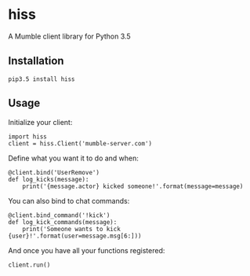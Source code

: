 # hiss

A Mumble client library for Python 3.5

## Installation

    pip3.5 install hiss

## Usage

Initialize your client:

    import hiss
    client = hiss.Client('mumble-server.com')

Define what you want it to do and when:

    @client.bind('UserRemove')
    def log_kicks(message):
        print('{message.actor} kicked someone!'.format(message=message)

You can also bind to chat commands:

    @client.bind_command('!kick')
    def log_kick_commands(message):
        print('Someone wants to kick {user}!'.format(user=message.msg[6:]))

And once you have all your functions registered:

    client.run()

